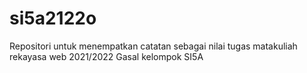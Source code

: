 # si5a2122o
Repositori untuk menempatkan catatan sebagai nilai tugas matakuliah  rekayasa web 2021/2022 Gasal kelompok SI5A
